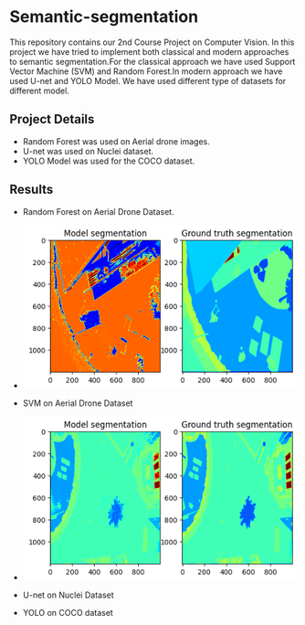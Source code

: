 # Semantic-segmentation
This repository contains our 2nd Course Project on Computer Vision. In this project we have tried to implement both classical and modern approaches to semantic segmentation.For the classical approach we have used Support Vector Machine (SVM) and Random Forest.In modern approach we have used U-net and YOLO Model.  We have used different type of datasets for different model.

## Project Details
- Random Forest was used on Aerial drone images.
- U-net was used on Nuclei dataset.
- YOLO Model was used for the COCO dataset.

## Results
- Random Forest on Aerial Drone Dataset.
- ![Alt text](https://github.com/ashuRMS/semantic-segmentation/blob/main/output%20svm.png)
- SVM on Aerial Drone Dataset
- ![Alt text](https://github.com/ashuRMS/semantic-segmentation/blob/main/output.png)
- U-net on Nuclei Dataset
 
- YOLO on COCO dataset






